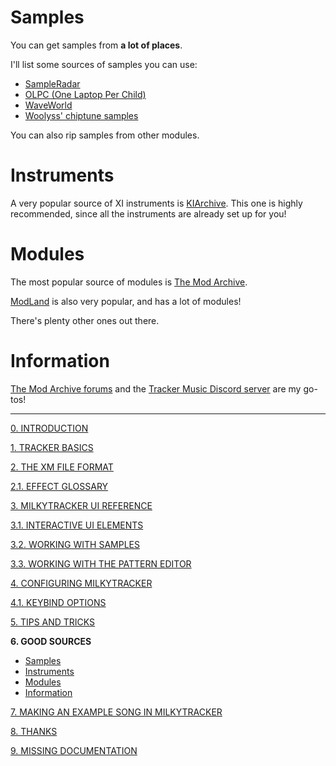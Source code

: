 # Samples

You can get samples from **a lot of places**.

I'll list some sources of samples you can use:

- [SampleRadar](https://www.musicradar.com/news/tech/free-music-samples-royalty-free-loops-hits-and-multis-to-download)
- [OLPC (One Laptop Per Child)](https://wiki.laptop.org/go/Free_sound_samples)
- [WaveWorld](https://modarchive.org/forums/index.php?topic=2406.0)
- [Woolyss' chiptune samples](https://modarchive.org/forums/index.php?topic=2405.0)

You can also rip samples from other modules.

# Instruments

A very popular source of XI instruments is [KIArchive](https://archive.org/details/kiarchive.7z).
This one is highly recommended, since all the instruments are already set up for you!

# Modules

The most popular source of modules is [The Mod Archive](https://modarchive.org/).

[ModLand](https://modland.com/pub/modules/Fasttracker%202/) is also very popular, and has a lot of modules!

There's plenty other ones out there.

# Information

[The Mod Archive forums](https://modarchive.org/forums/index.php) and the
[Tracker Music Discord server](https://discord.gg/4TD8mxtw) are my go-tos!

---

[0. INTRODUCTION](./intro.md)

[1. TRACKER BASICS](./basics.md)

[2. THE XM FILE FORMAT](./xm.md)

[2.1. EFFECT GLOSSARY](./fx.md)

[3. MILKYTRACKER UI REFERENCE](./ui.md)

[3.1. INTERACTIVE UI ELEMENTS](./elems.md)

[3.2. WORKING WITH SAMPLES](./samples.md)

[3.3. WORKING WITH THE PATTERN EDITOR](./playlist.md)

[4. CONFIGURING MILKYTRACKER](./config.md)

[4.1. KEYBIND OPTIONS](./keybind.md)

[5. TIPS AND TRICKS](./tips.md)

**6. GOOD SOURCES**
- [Samples](#samples)
- [Instruments](#instruments)
- [Modules](#modules)
- [Information](#information)

[7. MAKING AN EXAMPLE SONG IN MILKYTRACKER](./song.md)

[8. THANKS](./thanks.md)

[9. MISSING DOCUMENTATION](./missing.md)

